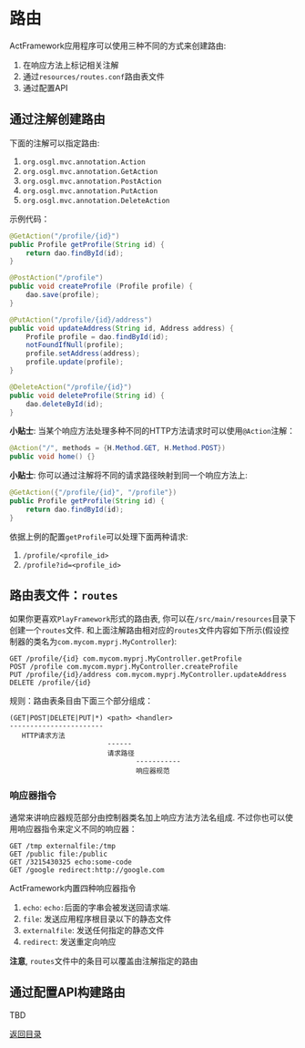 # 路由

ActFramework应用程序可以使用三种不同的方式来创建路由:

1. 在响应方法上标记相关注解
1. 通过`resources/routes.conf`路由表文件
1. 通过配置API

## 通过注解创建路由

下面的注解可以指定路由:

1. `org.osgl.mvc.annotation.Action`
1. `org.osgl.mvc.annotation.GetAction`
1. `org.osgl.mvc.annotation.PostAction`
1. `org.osgl.mvc.annotation.PutAction`
1. `org.osgl.mvc.annotation.DeleteAction`

示例代码：

```java
@GetAction("/profile/{id}")
public Profile getProfile(String id) {
    return dao.findById(id);
}

@PostAction("/profile")
public void createProfile (Profile profile) {
    dao.save(profile);
}

@PutAction("/profile/{id}/address")
public void updateAddress(String id, Address address) {
    Profile profile = dao.findById(id);
    notFoundIfNull(profile);
    profile.setAddress(address);
    profile.update(profile);
}

@DeleteAction("/profile/{id}")
public void deleteProfile(String id) {
    dao.deleteById(id);
}
```

**小贴士**: 当某个响应方法处理多种不同的HTTP方法请求时可以使用`@Action`注解：

```java
@Action("/", methods = {H.Method.GET, H.Method.POST})
public void home() {}
```

**小贴士**: 你可以通过注解将不同的请求路径映射到同一个响应方法上:

```java
@GetAction({"/profile/{id}", "/profile"})
public Profile getProfile(String id) {
    return dao.findById(id);
}
```

依据上例的配置`getProfile`可以处理下面两种请求:

1. `/profile/<profile_id>`
2. `/profile?id=<profile_id>`

## 路由表文件：`routes`

如果你更喜欢`PlayFramework`形式的路由表, 你可以在`/src/main/resources`目录下创建一个`routes`文件. 和上面注解路由相对应的`routes`文件内容如下所示(假设控制器的类名为`com.mycom.myprj.MyController`):

```
GET /profile/{id} com.mycom.myprj.MyController.getProfile
POST /profile com.mycom.myprj.MyController.createProfile
PUT /profile/{id}/address com.mycom.myprj.MyController.updateAddress
DELETE /profile/{id}
```

规则：路由表条目由下面三个部分组成：

```
(GET|POST|DELETE|PUT|*) <path> <handler>
----------------------- 
   HTTP请求方法
                        ------
                        请求路径
                               -----------
                               响应器规范
```

### 响应器指令

通常来讲响应器规范部分由控制器类名加上响应方法方法名组成. 不过你也可以使用响应器指令来定义不同的响应器：

```
GET /tmp externalfile:/tmp
GET /public file:/public
GET /3215430325 echo:some-code
GET /google redirect:http://google.com
```

ActFramework内置四种响应器指令

1. `echo`: `echo:`后面的字串会被发送回请求端.
1. `file`: 发送应用程序根目录以下的静态文件
1. `externalfile`: 发送任何指定的静态文件
1. `redirect`: 发送重定向响应

**注意**, `routes`文件中的条目可以覆盖由注解指定的路由

## 通过配置API构建路由

TBD

[返回目录](index.md)
